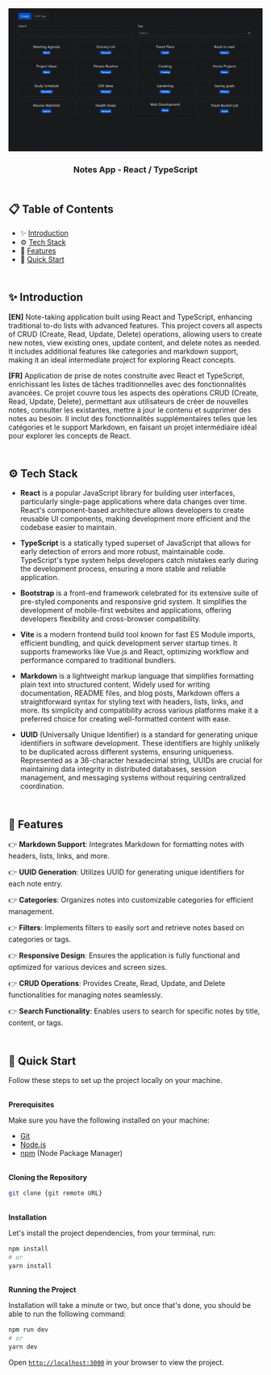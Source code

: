 <div align="center">
    <a href="https://iphone15-fv.netlify.app" target="_blank">
      <img src="public/preview.webp" alt="Project Banner">
    </a>
  <h3 align="center">Notes App - React / TypeScript</h3>
</div>

##  <br /> 📋 <a name="table">Table of Contents</a>

- ✨ [Introduction](#introduction)
- ⚙️ [Tech Stack](#tech-stack)
- 📝 [Features](#features)
- 🚀 [Quick Start](#quick-start)

##  <br /> <a name="introduction">✨ Introduction</a>

**[EN]** Note-taking application built using React and TypeScript, enhancing traditional to-do lists with advanced features. This project covers all aspects of CRUD (Create, Read, Update, Delete) operations, allowing users to create new notes, view existing ones, update content, and delete notes as needed. It includes additional features like categories and markdown support, making it an ideal intermediate project for exploring React concepts.

**[FR]** Application de prise de notes construite avec React et TypeScript, enrichissant les listes de tâches traditionnelles avec des fonctionnalités avancées. Ce projet couvre tous les aspects des opérations CRUD (Create, Read, Update, Delete), permettant aux utilisateurs de créer de nouvelles notes, consulter les existantes, mettre à jour le contenu et supprimer des notes au besoin. Il inclut des fonctionnalités supplémentaires telles que les catégories et le support Markdown, en faisant un projet intermédiaire idéal pour explorer les concepts de React.


##  <br /> <a name="tech-stack">⚙️ Tech Stack</a>

- **React** is a popular JavaScript library for building user interfaces, particularly single-page applications where data changes over time. React's component-based architecture allows developers to create reusable UI components, making development more efficient and the codebase easier to maintain. 

- **TypeScript** is a statically typed superset of JavaScript that allows for early detection of errors and more robust, maintainable code. TypeScript's type system helps developers catch mistakes early during the development process, ensuring a more stable and reliable application.

- **Bootstrap** is a front-end framework celebrated for its extensive suite of pre-styled components and responsive grid system. It simplifies the development of mobile-first websites and applications, offering developers flexibility and cross-browser compatibility.

- **Vite** is a modern frontend build tool known for fast ES Module imports, efficient bundling, and quick development server startup times. It supports frameworks like Vue.js and React, optimizing workflow and performance compared to traditional bundlers.

- **Markdown** is a lightweight markup language that simplifies formatting plain text into structured content. Widely used for writing documentation, README files, and blog posts, Markdown offers a straightforward syntax for styling text with headers, lists, links, and more. Its simplicity and compatibility across various platforms make it a preferred choice for creating well-formatted content with ease.

- **UUID** (Universally Unique Identifier) is a standard for generating unique identifiers in software development. These identifiers are highly unlikely to be duplicated across different systems, ensuring uniqueness. Represented as a 36-character hexadecimal string, UUIDs are crucial for maintaining data integrity in distributed databases, session management, and messaging systems without requiring centralized coordination.


## <br/> <a name="features">📝 Features</a>

👉 **Markdown Support**: Integrates Markdown for formatting notes with headers, lists, links, and more.

👉 **UUID Generation**: Utilizes UUID for generating unique identifiers for each note entry.

👉 **Categories**: Organizes notes into customizable categories for efficient management.

👉 **Filters**: Implements filters to easily sort and retrieve notes based on categories or tags.

👉 **Responsive Design**: Ensures the application is fully functional and optimized for various devices and screen sizes.

👉 **CRUD Operations**: Provides Create, Read, Update, and Delete functionalities for managing notes seamlessly.

👉 **Search Functionality**: Enables users to search for specific notes by title, content, or tags.


## <br /> <a name="quick-start">🚀 Quick Start</a>

Follow these steps to set up the project locally on your machine.

<br/>**Prerequisites**

Make sure you have the following installed on your machine:

- [Git](https://git-scm.com/)
- [Node.js](https://nodejs.org/en)
- [npm](https://www.npmjs.com/) (Node Package Manager)

<br/>**Cloning the Repository**

```bash
git clone {git remote URL}
```

<br/>**Installation**

Let's install the project dependencies, from your terminal, run:

```bash
npm install
# or
yarn install
```

<br/>**Running the Project**

Installation will take a minute or two, but once that's done, you should be able to run the following command:

```bash
npm run dev
# or
yarn dev
```

Open [`http://localhost:3000`](http://localhost:3000) in your browser to view the project.